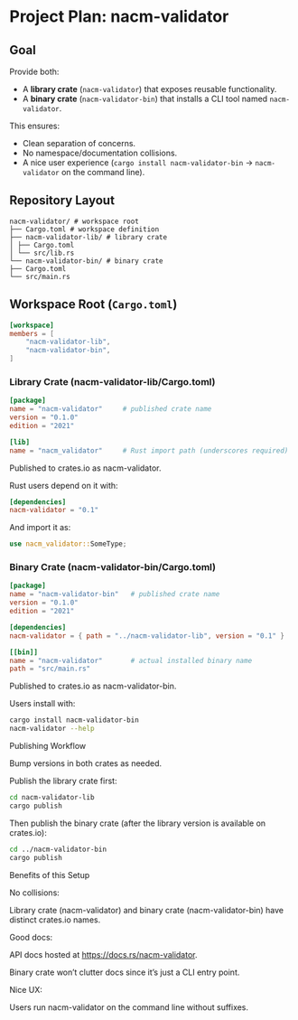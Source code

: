 # Project Plan: nacm-validator

## Goal
Provide both:
- A **library crate** (`nacm-validator`) that exposes reusable functionality.
- A **binary crate** (`nacm-validator-bin`) that installs a CLI tool named `nacm-validator`.

This ensures:
- Clean separation of concerns.
- No namespace/documentation collisions.
- A nice user experience (`cargo install nacm-validator-bin` → `nacm-validator` on the command line).


## Repository Layout

```
nacm-validator/ # workspace root
├── Cargo.toml # workspace definition
├── nacm-validator-lib/ # library crate
│ ├── Cargo.toml
│ └── src/lib.rs
└── nacm-validator-bin/ # binary crate
├── Cargo.toml
└── src/main.rs
```

## Workspace Root (`Cargo.toml`)

```toml
[workspace]
members = [
    "nacm-validator-lib",
    "nacm-validator-bin",
]
```

### Library Crate (nacm-validator-lib/Cargo.toml)

 ```toml
[package]
name = "nacm-validator"     # published crate name
version = "0.1.0"
edition = "2021"

[lib]
name = "nacm_validator"     # Rust import path (underscores required)
```

Published to crates.io as nacm-validator.

Rust users depend on it with:

 ```toml
[dependencies]
nacm-validator = "0.1"
```

And import it as:

```rust
use nacm_validator::SomeType;
```

### Binary Crate (nacm-validator-bin/Cargo.toml)

```toml
[package]
name = "nacm-validator-bin"   # published crate name
version = "0.1.0"
edition = "2021"

[dependencies]
nacm-validator = { path = "../nacm-validator-lib", version = "0.1" }

[[bin]]
name = "nacm-validator"       # actual installed binary name
path = "src/main.rs"
```

Published to crates.io as nacm-validator-bin.

Users install with:

```sh
cargo install nacm-validator-bin
nacm-validator --help
```

Publishing Workflow

Bump versions in both crates as needed.

Publish the library crate first:

```sh
cd nacm-validator-lib
cargo publish
```

Then publish the binary crate (after the library version is available on crates.io):

```sh
cd ../nacm-validator-bin
cargo publish
```

Benefits of this Setup

No collisions:

Library crate (nacm-validator) and binary crate (nacm-validator-bin) have distinct crates.io names.

Good docs:

API docs hosted at https://docs.rs/nacm-validator.

Binary crate won’t clutter docs since it’s just a CLI entry point.

Nice UX:

Users run nacm-validator on the command line without suffixes.
